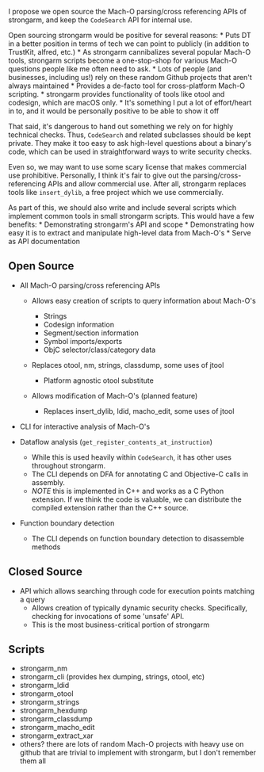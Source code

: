 I propose we open source the Mach-O parsing/cross referencing APIs of strongarm, and keep the `CodeSearch` API for internal use.

Open sourcing strongarm would be positive for several reasons:
    * Puts DT in a better position in terms of tech we can point to publicly (in addition to TrustKit, alfred, etc.)
    * As strongarm cannibalizes several popular Mach-O tools, strongarm scripts become a one-stop-shop for various Mach-O questions people like me often need to ask.
        * Lots of people (and businesses, including us!) rely on these random Github projects that aren't always maintained
    * Provides a de-facto tool for cross-platform Mach-O scripting.
        * strongarm provides functionality of tools like otool and codesign, which are macOS only.
    * It's something I put a lot of effort/heart in to, and it would be personally positive to be able to show it off
    
That said, it's dangerous to hand out something we rely on for highly technical checks. Thus, `CodeSearch` and related subclasses should be kept private.
They make it too easy to ask high-level questions about a binary's code, which can be used in straightforward ways to write security checks.

Even so, we may want to use some scary license that makes commercial use prohibitive. 
Personally, I think it's fair to give out the parsing/cross-referencing APIs and allow commercial use. 
After all, strongarm replaces tools like `insert_dylib`, a free project which we use commercially.

As part of this, we should also write and include several scripts which implement common tools in small strongarm scripts.
This would have a few benefits:
    * Demonstrating strongarm's API and scope
    * Demonstrating how easy it is to extract and manipulate high-level data from Mach-O's
    * Serve as API documentation

Open Source
---------------
* All Mach-O parsing/cross referencing APIs

    * Allows easy creation of scripts to query information about Mach-O's
        * Strings
        * Codesign information     
        * Segment/section information
        * Symbol imports/exports
        * ObjC selector/class/category data
        
    * Replaces otool, nm, strings, classdump, some uses of jtool
        * Platform agnostic otool substitute
        
    * Allows modification of Mach-O's (planned feature)
        * Replaces insert_dylib, ldid, macho_edit, some uses of jtool
        
* CLI for interactive analysis of Mach-O's 

* Dataflow analysis (`get_register_contents_at_instruction`)
    * While this is used heavily within `CodeSearch`, it has other uses throughout strongarm.
    * The CLI depends on DFA for annotating C and Objective-C calls in assembly.
    * *NOTE* this is implemented in C++ and works as a C Python extension. If we think the code is valuable, we can distribute the compiled extension rather than the C++ source.
    
* Function boundary detection
    * The CLI depends on function boundary detection to disassemble methods

Closed Source
---------------
* API which allows searching through code for execution points matching a query
    * Allows creation of typically dynamic security checks. Specifically, checking for invocations of some 'unsafe' API.
    * This is the most business-critical portion of strongarm
    
Scripts
---------------
* strongarm_nm
* strongarm_cli (provides hex dumping, strings, otool, etc)
* strongarm_ldid
* strongarm_otool
* strongarm_strings
* strongarm_hexdump
* strongarm_classdump
* strongarm_macho_edit
* strongarm_extract_xar
* others? there are lots of random Mach-O projects with heavy use on github that are trivial to implement with strongarm, but I don't remember them all
